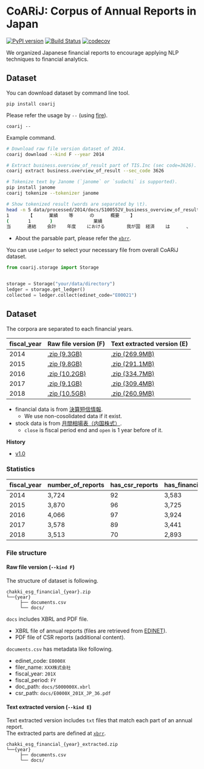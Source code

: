 # CoARiJ: Corpus of Annual Reports in Japan

[![PyPI version](https://badge.fury.io/py/coarij.svg)](https://badge.fury.io/py/coarij)
[![Build Status](https://travis-ci.org/chakki-works/coarij.svg?branch=master)](https://travis-ci.org/chakki-works/coarij)
[![codecov](https://codecov.io/gh/chakki-works/coarij/branch/master/graph/badge.svg)](https://codecov.io/gh/chakki-works/coarij)

We organized Japanese financial reports to encourage applying NLP techniques to financial analytics.

## Dataset

You can download dataset by command line tool.

```
pip install coarij
```

Please refer the usage by `--` (using [fire](https://github.com/google/python-fire)).

```
coarij --
```

Example command.

```bash
# Download raw file version dataset of 2014.
coarij download --kind F --year 2014

# Extract business.overview_of_result part of TIS.Inc (sec code=3626).
coarij extract business.overview_of_result --sec_code 3626

# Tokenize text by Janome (`janome` or `sudachi` is supported).
pip install janome
coarij tokenize --tokenizer janome

# Show tokenized result (words are separated by \t).
head -n 5 data/processed/2014/docs/S100552V_business_overview_of_result_tokenized.txt
1       【      業績    等      の      概要    】
(       1       )               業績
当      連結    会計    年度    における        我が国  経済    は      、     消費    税率    引上げ  に      伴う    駆け込み        需要    の      反動   や      海外    景気    動向    に対する        先行き  懸念    等      から   弱い    動き    も      見      られ    まし    た      が      、      企業   収益    の      改善    等      により  全体  ...
```

* About the parsable part, please refer the [`xbrr`](https://github.com/chakki-works/xbrr/blob/master/docs/edinet.md).

You can use `Ledger` to select your necessary file from overall CoARiJ dataset.

```python
from coarij.storage import Storage


storage = Storage("your/data/directory")
ledger = storage.get_ledger()
collected = ledger.collect(edinet_code="E00021")
```


## Dataset

The corpora are separated to each financial years.

| fiscal_year | Raw file version (F) | Text extracted version (E) | 
|-------------|-------------------|-----------------|
| 2014        | [.zip (9.3GB)](https://s3-ap-northeast-1.amazonaws.com/chakki.esg.financial.jp/dataset/release/chakki_esg_financial_2014.zip)          | [.zip (269.9MB)](https://s3-ap-northeast-1.amazonaws.com/chakki.esg.financial.jp/dataset/release/chakki_esg_financial_extracted_2014.zip)              | 
| 2015        | [.zip (9.8GB)](https://s3-ap-northeast-1.amazonaws.com/chakki.esg.financial.jp/dataset/release/chakki_esg_financial_2015.zip)          | [.zip (291.1MB)](https://s3-ap-northeast-1.amazonaws.com/chakki.esg.financial.jp/dataset/release/chakki_esg_financial_extracted_2015.zip)        | 
| 2016        | [.zip (10.2GB)](https://s3-ap-northeast-1.amazonaws.com/chakki.esg.financial.jp/dataset/release/chakki_esg_financial_2016.zip)          | [.zip (334.7MB)](https://s3-ap-northeast-1.amazonaws.com/chakki.esg.financial.jp/dataset/release/chakki_esg_financial_extracted_2016.zip)              | 
| 2017        | [.zip (9.1GB)](https://s3-ap-northeast-1.amazonaws.com/chakki.esg.financial.jp/dataset/release/chakki_esg_financial_2017.zip)          | [.zip (309.4MB)](https://s3-ap-northeast-1.amazonaws.com/chakki.esg.financial.jp/dataset/release/chakki_esg_financial_extracted_2017.zip)        | 
| 2018        | [.zip (10.5GB)](https://s3-ap-northeast-1.amazonaws.com/chakki.esg.financial.jp/dataset/release/chakki_esg_financial_2018.zip)          | [.zip (260.9MB)](https://s3-ap-northeast-1.amazonaws.com/chakki.esg.financial.jp/dataset/release/chakki_esg_financial_extracted_2018.zip)        | 

* financial data is from [決算短信情報](http://db-ec.jpx.co.jp/category/C027/).
  * We use non-cosolidated data if it exist.
* stock data is from [月間相場表（内国株式）](http://db-ec.jpx.co.jp/category/C021/STAT1002.html).
  * `close` is fiscal period end and `open` is 1 year before of it.

**History**

* [v1.0](https://github.com/chakki-works/CoARiJ/blob/master/releases/v1.0.md)

### Statistics

| fiscal_year | number_of_reports | has_csr_reports | has_financial_data | has_stock_data | 
|-------------|-------------------|-----------------|--------------------|----------------| 
| 2014        | 3,724             | 92              | 3,583              | 3,595           | 
| 2015        | 3,870             | 96              | 3,725              | 3,751           | 
| 2016        | 4,066             | 97              | 3,924              | 3,941           | 
| 2017        | 3,578             | 89              | 3,441              | 3,472           | 
| 2018        | 3,513             | 70              | 2,893              | 3,413           | 

### File structure

#### Raw file version (`--kind F`)

The structure of dataset is following.

```
chakki_esg_financial_{year}.zip
└──{year}
     ├── documents.csv
     └── docs/
```

`docs` includes XBRL and PDF file.

* XBRL file of annual reports (files are retrieved from [EDINET](http://disclosure.edinet-fsa.go.jp/)).
* PDF file of CSR reports (additional content).

`documents.csv` has metadata like following.

* edinet_code: `E0000X`
* filer_name: `XXX株式会社`
* fiscal_year: `201X`
* fiscal_period: `FY`
* doc_path: `docs/S000000X.xbrl`
* csr_path: `docs/E0000X_201X_JP_36.pdf`

#### Text extracted version (`--kind E`)

Text extracted version includes `txt` files that match each part of an annual report.  
The extracted parts are defined at [`xbrr`](https://github.com/chakki-works/xbrr/blob/master/docs/edinet.md).

```
chakki_esg_financial_{year}_extracted.zip
└──{year}
     ├── documents.csv
     └── docs/
```
